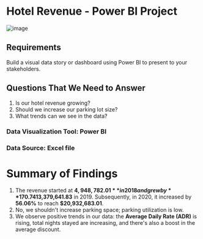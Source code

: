 # Hotel Revenue - Power BI Project

![image](https://github.com/Khalid-Analyst/Hotels-revenue/assets/145170346/745ec82b-70cd-4fe6-964a-6a4b74daef46)




## Requirements
Build a visual data story or dashboard using Power BI to present to your stakeholders.

## Questions That We Need to Answer
1. Is our hotel revenue growing?
2. Should we increase our parking lot size?
3. What trends can we see in the data?

### Data Visualization Tool: Power BI
### Data Source: Excel file

# Summary of Findings
1. The revenue started at **$4,948,782.01** in 2018 and grew by **170.74%** to **$13,379,641.83** in 2019. Subsequently, in 2020, it increased by **56.06%** to reach **$20,932,683.01**.
2. No, we shouldn't increase parking space; parking utilization is low.
3. We observe positive trends in our data: the **Average Daily Rate (ADR)** is rising, total nights stayed are increasing, and there's also a boost in the average discount.
